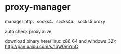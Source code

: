 proxy-manager
============

manager http、socks4、socks4a、socks5 proxy

auto check proxy alive  



download binary here(linux_x86_64 and windows_32): <http://pan.baidu.com/s/1qW0mYmC>  